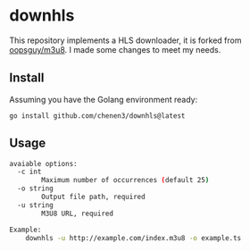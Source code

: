 # downhls

This repository implements a HLS downloader, it is forked from [oopsguy/m3u8](https://github.com/oopsguy/m3u8). I made some changes to meet my needs.

## Install

Assuming you have the Golang environment ready:
```
go install github.com/chenen3/downhls@latest
```

## Usage
```sh
avaiable options:
  -c int
    	Maximum number of occurrences (default 25)
  -o string
    	Output file path, required
  -u string
    	M3U8 URL, required

Example:
	downhls -u http://example.com/index.m3u8 -o example.ts
```
